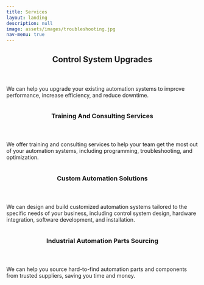 ```yaml
---
title: Services
layout: landing
description: null
image: assets/images/troubleshooting.jpg
nav-menu: true
---
```


<!-- Main -->
<div id="main">

<!-- One -->
<section id="one">
	<div class="inner">
		<header class="major">
			<h2>Control System Upgrades </h2>
		</header>
		<p>We can help you upgrade your existing automation systems to improve performance, increase efficiency, and reduce downtime.</p>
	</div>
</section>

<!-- Two -->
<section id="two" class="spotlights">
	<section>
		<!-- <a href="generic.html" class="image"> -->
			<img src="{% link assets/images/1.jpg %}" alt="" data-position="center center" />
		<!-- </a> -->
		<div class="content">
			<div class="inner">
				<header class="major">
					<h3>Training And Consulting Services</h3>
				</header>
				<p>We offer training and consulting services to help your team get the most out of your automation systems, including programming, troubleshooting, and optimization.</p>
				<ul class="actions">
					<!-- <li><a href="generic.html" class="button">Learn more</a></li> -->
				</ul>
			</div>
		</div>
	</section>
	<section>
		<!-- <a href="generic.html" class="image"> -->
			<img src="{% link assets/images/4.png %}" alt="" data-position="top center" />
		<!-- </a> -->
		<div class="content">
			<div class="inner">
				<header class="major">
					<h3>Custom Automation Solutions</h3>
				</header>
				<p>We can design and build customized automation systems tailored to the specific needs of your business, including control system design, hardware integration, software development, and installation.</p>
				<!-- <ul class="actions">
					<li><a href="generic.html" class="button">Learn more</a></li> -->
				<!-- </ul> -->
			</div>
		</div>
	</section>
	<section>
		<!-- <a href="generic.html" class="image"> -->
			<img src="{% link assets/images/2.jpg %}" alt="" data-position="top center" />
		<!-- </a> -->
		<div class="content">
			<div class="inner">
				<header class="major">
					<h3>Industrial Automation Parts Sourcing</h3>
				</header>
				<p>We can help you source hard-to-find automation parts and components from trusted suppliers, saving you time and money.</p>
				<!-- <ul class="actions">
					<li><a href="generic.html" class="button">Learn more</a></li>
				</ul> -->
			</div>
		</div>
 			<img src="{% link assets/images/3.jpg %}" alt="" data-position="top center" />
	</section>
</section>

<!-- Three -->
<!-- <section id="three">
	<div class="inner">
		<header class="major">
			<h2>Troubleshooting</h2>
		</header>
		<p>Our team of experienced technicians can provide support for your legacy automation systems, including maintenance, repair, and replacement of outdated parts.</p>
		<ul class="actions">
			<li><a href="generic.html" class="button next">Get Started</a></li>
		</ul>
	</div>
</section>
 -->
</div>
